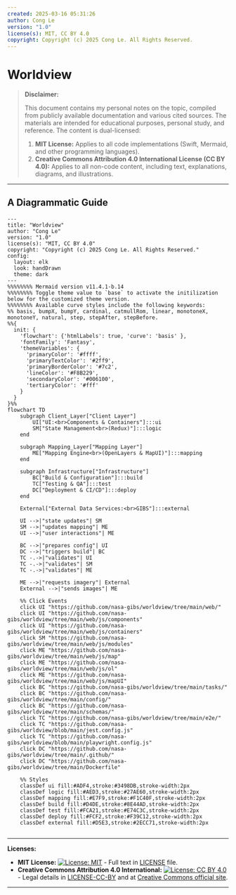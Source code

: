 ```yaml
---
created: 2025-03-16 05:31:26
author: Cong Le
version: "1.0"
license(s): MIT, CC BY 4.0
copyright: Copyright (c) 2025 Cong Le. All Rights Reserved.
---
```




# Worldview
> **Disclaimer:**
>
> This document contains my personal notes on the topic,
> compiled from publicly available documentation and various cited sources.
> The materials are intended for educational purposes, personal study, and reference.
> The content is dual-licensed:
> 1. **MIT License:** Applies to all code implementations (Swift, Mermaid, and other programming languages).
> 2. **Creative Commons Attribution 4.0 International License (CC BY 4.0):** Applies to all non-code content, including text, explanations, diagrams, and illustrations.
---


## A Diagrammatic Guide 


```mermaid
---
title: "Worldview"
author: "Cong Le"
version: "1.0"
license(s): "MIT, CC BY 4.0"
copyright: "Copyright (c) 2025 Cong Le. All Rights Reserved."
config:
  layout: elk
  look: handDrawn
  theme: dark
---
%%%%%%%% Mermaid version v11.4.1-b.14
%%%%%%%% Toggle theme value to `base` to activate the initilization below for the customized theme version.
%%%%%%%% Available curve styles include the following keywords:
%% basis, bumpX, bumpY, cardinal, catmullRom, linear, monotoneX, monotoneY, natural, step, stepAfter, stepBefore.
%%{
  init: {
    'flowchart': {'htmlLabels': true, 'curve': 'basis' },
    'fontFamily': 'Fantasy',
    'themeVariables': {
      'primaryColor': '#ffff',
      'primaryTextColor': '#2ff9',
      'primaryBorderColor': '#7c2',
      'lineColor': '#F8B229',
      'secondaryColor': '#006100',
      'tertiaryColor': '#fff'
    }
  }
}%%
flowchart TD
    subgraph Client_Layer["Client Layer"]
        UI["UI:<br>Components & Containers"]:::ui
        SM["State Management<br>(Redux)"]:::logic
    end

    subgraph Mapping_Layer["Mapping Layer"]
        ME["Mapping Engine<br>(OpenLayers & MapUI)"]:::mapping
    end

    subgraph Infrastructure["Infrastructure"]
        BC["Build & Configuration"]:::build
        TC["Testing & QA"]:::test
        DC["Deployment & CI/CD"]:::deploy
    end

    External["External Data Services:<br>GIBS"]:::external

    UI -->|"state updates"| SM
    SM -->|"updates mapping"| ME
    UI -->|"user interactions"| ME

    BC -->|"prepares config"| UI
    DC -->|"triggers build"| BC
    TC -.->|"validates"| UI
    TC -.->|"validates"| SM
    TC -.->|"validates"| ME

    ME -->|"requests imagery"| External
    External -->|"sends images"| ME

    %% Click Events
    click UI "https://github.com/nasa-gibs/worldview/tree/main/web/"
    click UI "https://github.com/nasa-gibs/worldview/tree/main/web/js/components"
    click UI "https://github.com/nasa-gibs/worldview/tree/main/web/js/containers"
    click SM "https://github.com/nasa-gibs/worldview/tree/main/web/js/modules"
    click ME "https://github.com/nasa-gibs/worldview/tree/main/web/js/map"
    click ME "https://github.com/nasa-gibs/worldview/tree/main/web/js/ol"
    click ME "https://github.com/nasa-gibs/worldview/tree/main/web/js/mapUI"
    click BC "https://github.com/nasa-gibs/worldview/tree/main/tasks/"
    click BC "https://github.com/nasa-gibs/worldview/tree/main/config/"
    click BC "https://github.com/nasa-gibs/worldview/tree/main/schemas/"
    click TC "https://github.com/nasa-gibs/worldview/tree/main/e2e/"
    click TC "https://github.com/nasa-gibs/worldview/blob/main/jest.config.js"
    click TC "https://github.com/nasa-gibs/worldview/blob/main/playwright.config.js"
    click DC "https://github.com/nasa-gibs/worldview/tree/main/.github/"
    click DC "https://github.com/nasa-gibs/worldview/tree/main/Dockerfile"

    %% Styles
    classDef ui fill:#ADF4,stroke:#3498DB,stroke-width:2px
    classDef logic fill:#AED3,stroke:#27AE60,stroke-width:2px
    classDef mapping fill:#E7F9,stroke:#F1C40F,stroke-width:2px
    classDef build fill:#D4DE,stroke:#8E44AD,stroke-width:2px
    classDef test fill:#FCA21,stroke:#E74C3C,stroke-width:2px
    classDef deploy fill:#FCF2,stroke:#F39C12,stroke-width:2px
    classDef external fill:#D5E3,stroke:#2ECC71,stroke-width:2px
    
```





---
**Licenses:**

- **MIT License:**  [![License: MIT](https://img.shields.io/badge/License-MIT-yellow.svg)](LICENSE) - Full text in [LICENSE](LICENSE) file.
- **Creative Commons Attribution 4.0 International:** [![License: CC BY 4.0](https://licensebuttons.net/l/by/4.0/88x31.png)](LICENSE-CC-BY) - Legal details in [LICENSE-CC-BY](LICENSE-CC-BY) and at [Creative Commons official site](http://creativecommons.org/licenses/by/4.0/).

---